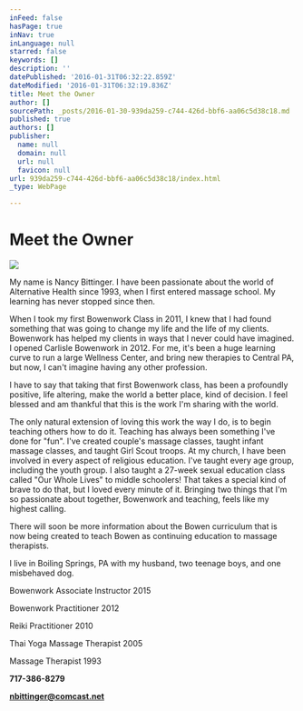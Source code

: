 ```yaml
---
inFeed: false
hasPage: true
inNav: true
inLanguage: null
starred: false
keywords: []
description: ''
datePublished: '2016-01-31T06:32:22.859Z'
dateModified: '2016-01-31T06:32:19.836Z'
title: Meet the Owner
author: []
sourcePath: _posts/2016-01-30-939da259-c744-426d-bbf6-aa06c5d38c18.md
published: true
authors: []
publisher:
  name: null
  domain: null
  url: null
  favicon: null
url: 939da259-c744-426d-bbf6-aa06c5d38c18/index.html
_type: WebPage

---
```

# Meet the Owner
![](https://the-grid-user-content.s3-us-west-2.amazonaws.com/af43edc0-b762-46f9-abab-4a8f2a3db619.jpg)

My name is Nancy
Bittinger. I have been passionate about the world of Alternative Health since 1993,
when I first entered massage school. My learning has never stopped since then. 

When I took my first
Bowenwork Class in 2011, I knew that I had found something that was
going to change my life and the life of my clients. Bowenwork has helped my clients in ways that I never could have imagined. I opened Carlisle
Bowenwork in 2012\. For me,
it's been a huge learning curve to run a large Wellness Center, and bring new therapies
to Central PA, but now, I can't imagine having any other profession. 

I have to say that taking that first Bowenwork class, has been a profoundly positive, life altering, make the
world a better place, kind of decision. I feel blessed and am thankful that this is the work I'm sharing
with the world.

The only natural
extension of loving this work the way I do, is to begin teaching others how
to do it. Teaching has always been something I've done for "fun". I've created
couple's massage classes, taught infant massage classes, and taught Girl Scout
troops. At my church, I have been involved in every aspect of religious
education. I've taught every age group, including the youth group. I also
taught a 27-week sexual education class called "Our Whole Lives" to middle
schoolers! That takes a special kind of brave to do that, but I loved every
minute of it. Bringing two things that I'm so passionate about together,
Bowenwork and teaching, feels like my highest calling.

There will soon be more
information about the Bowen curriculum that is now being created to teach Bowen
as continuing education to massage therapists. 

I live in Boiling Springs,
PA with my husband, two teenage boys, and one misbehaved dog.

Bowenwork Associate
Instructor 2015

Bowenwork Practitioner 2012

Reiki Practitioner 2010

Thai Yoga Massage Therapist 2005

Massage Therapist 1993

**717-386-8279**

**nbittinger@comcast.net**